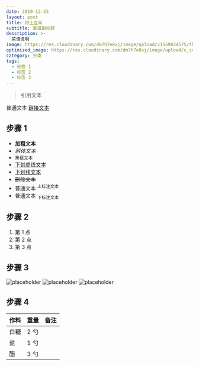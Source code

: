 ```yaml
---
date: 2019-12-23
layout: post
title: 炒土豆丝
subtitle: 菜谱副标题
description: >-
  菜谱说明
image: https://res.cloudinary.com/dm7h7e8xj/image/upload/v1559824575/theme14_gi2ypv.jpg
optimized_image: https://res.cloudinary.com/dm7h7e8xj/image/upload/c_scale,w_380/v1559824575/theme14_gi2ypv.jpg
category: 分类
tags:
  - 标签 1
  - 标签 2
  - 标签 3
---
```


> 引用文本

普通文本 [链接文本](https://developer.mozilla.org/en-US/docs/Web/HTML/Element)

## 步骤 1

* **加粗文本**
* _斜体文本_
* `黑框文本`
* <abbr title="HyperText Markup Langage">下划虚线文本</abbr>
* <ins>下划线文本</ins>
* <del>删除文本</del>
* 普通文本 <sup>上标注文本</sup>
* 普通文本 <sub>下标注文本</sub>

## 步骤 2

1. 第 1 点
2. 第 2 点
3. 第 3 点

## 步骤 3

![placeholder](https://placehold.it/800x400 "Large example image")
![placeholder](https://placehold.it/400x200 "Medium example image")
![placeholder](https://placehold.it/200x200 "Small example image")

## 步骤 4

<table>
  <thead>
    <tr>
      <th>作料</th>
      <th>重量</th>
      <th>备注</th>
    </tr>
  </thead>
  <tbody>
    <tr>
      <td>白糖</td>
      <td>2 勺</td>
      <td></td>
    </tr>
    <tr>
      <td>盐</td>
      <td>1 勺</td>
      <td></td>
    </tr>
    <tr>
      <td>醋</td>
      <td>3 勺</td>
      <td></td>
    </tr>
  </tbody>
</table>